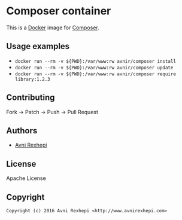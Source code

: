 # Composer container

This is a [Docker](http://www.docker.com) image for [Composer](https://getcomposer.org).

## Usage examples
- ```docker run --rm -v ${PWD}:/var/www:rw avnir/composer install```
- ```docker run --rm -v ${PWD}:/var/www:rw avnir/composer update```
- ```docker run --rm -v ${PWD}:/var/www:rw avnir/composer require library:1.2.3```


## Contributing

Fork -> Patch -> Push -> Pull Request


## Authors

* [Avni Rexhepi](https://github.com/avnir)


## License

Apache License


## Copyright

```
Copyright (c) 2016 Avni Rexhepi <http://www.avnirexhepi.com>
```